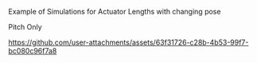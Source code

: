 Example of Simulations for Actuator Lengths with changing pose

Pitch Only



https://github.com/user-attachments/assets/63f31726-c28b-4b53-99f7-bc080c96f7a8







